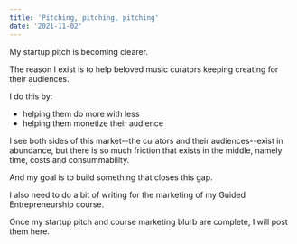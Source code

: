 ```yaml
---
title: 'Pitching, pitching, pitching'
date: '2021-11-02'
---
```


My startup pitch is becoming clearer.

The reason I exist is to help beloved music curators keeping creating for their audiences.

I do this by:
 * helping them do more with less
 * helping them monetize their audience

I see both sides of this market--the curators and their audiences--exist in abundance, but there is so much friction that exists in the middle, namely time, costs and consummability.

And my goal is to build something that closes this gap.

I also need to do a bit of writing for the marketing of my Guided Entrepreneurship course. 

Once my startup pitch and course marketing blurb are complete, I will post them here.